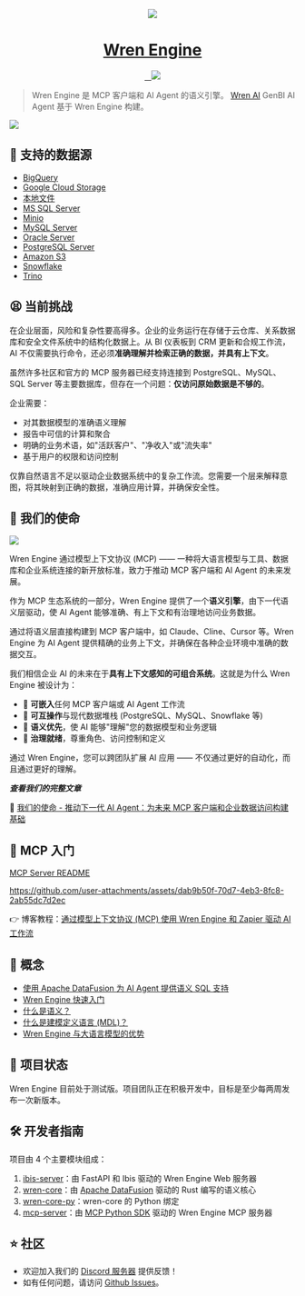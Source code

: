 <p align="center">
  <a href="https://getwren.ai">
    <picture>
      <source media="(prefers-color-scheme: light)" srcset="./misc/wrenai_logo.png">
      <img src="./misc/wrenai_logo.png">
    </picture>
    <h1 align="center">Wren Engine</h1>
  </a>
</p>

<p align="center">
  <a aria-label="关注我们" href="https://x.com/getwrenai">
    <img alt="" src="https://img.shields.io/badge/-@getwrenai-blue?style=for-the-badge&logo=x&logoColor=white&labelColor=gray&logoWidth=20">
  </a>
  <a aria-label="许可证" href="https://github.com/Canner/wren-engine/blob/main/LICENSE">
    <img alt="" src="https://img.shields.io/github/license/canner/wren-engine?color=blue&style=for-the-badge">
  </a>
  <a aria-label="加入社区" href="https://discord.gg/5DvshJqG8Z">
    <img alt="" src="https://img.shields.io/badge/-加入社区-blue?style=for-the-badge&logo=discord&logoColor=white&labelColor=grey&logoWidth=20">
  </a>
  <a aria-label="Canner" href="https://cannerdata.com/">
    <img src="https://img.shields.io/badge/%F0%9F%A7%A1-由Canner制作-blue?style=for-the-badge">
  </a>
</p>

> Wren Engine 是 MCP 客户端和 AI Agent 的语义引擎。
> [Wren AI](https://github.com/Canner/WrenAI) GenBI AI Agent 基于 Wren Engine 构建。

<img src="./misc/wren_engine_overview.png">

## 🔌 支持的数据源
- [BigQuery](https://docs.getwren.ai/oss/wren_engine_api#tag/BigQueryConnectionInfo)
- [Google Cloud Storage](https://docs.getwren.ai/oss/wren_engine_api#tag/GcsFileConnectionInfo)
- [本地文件](https://docs.getwren.ai/oss/wren_engine_api#tag/LocalFileConnectionInfo)
- [MS SQL Server](https://docs.getwren.ai/oss/wren_engine_api#tag/MSSqlConnectionInfo)
- [Minio](https://docs.getwren.ai/oss/wren_engine_api#tag/MinioFileConnectionInfo)
- [MySQL Server](https://docs.getwren.ai/oss/wren_engine_api#tag/MySqlConnectionInfo)
- [Oracle Server](https://docs.getwren.ai/oss/wren_engine_api#tag/OracleConnectionInfo)
- [PostgreSQL Server](https://docs.getwren.ai/oss/wren_engine_api#tag/PostgresConnectionInfo)
- [Amazon S3](https://docs.getwren.ai/oss/wren_engine_api#tag/S3FileConnectionInfo)
- [Snowflake](https://docs.getwren.ai/oss/wren_engine_api#tag/SnowflakeConnectionInfo)
- [Trino](https://docs.getwren.ai/oss/wren_engine_api#tag/TrinoConnectionInfo)

## 😫 当前挑战

在企业层面，风险和复杂性要高得多。企业的业务运行在存储于云仓库、关系数据库和安全文件系统中的结构化数据上。从 BI 仪表板到 CRM 更新和合规工作流，AI 不仅需要执行命令，还必须**准确理解并检索正确的数据，并具有上下文**。

虽然许多社区和官方的 MCP 服务器已经支持连接到 PostgreSQL、MySQL、SQL Server 等主要数据库，但存在一个问题：**仅访问原始数据是不够的**。

企业需要：
- 对其数据模型的准确语义理解
- 报告中可信的计算和聚合
- 明确的业务术语，如"活跃客户"、"净收入"或"流失率"
- 基于用户的权限和访问控制

仅靠自然语言不足以驱动企业数据系统中的复杂工作流。您需要一个层来解释意图，将其映射到正确的数据，准确应用计算，并确保安全性。

## 🎯 我们的使命

<img src="./misc/mcp_wren_engine.webp">

Wren Engine 通过模型上下文协议 (MCP) —— 一种将大语言模型与工具、数据库和企业系统连接的新开放标准，致力于推动 MCP 客户端和 AI Agent 的未来发展。

作为 MCP 生态系统的一部分，Wren Engine 提供了一个**语义引擎**，由下一代语义层驱动，使 AI Agent 能够准确、有上下文和有治理地访问业务数据。

通过将语义层直接构建到 MCP 客户端中，如 Claude、Cline、Cursor 等。Wren Engine 为 AI Agent 提供精确的业务上下文，并确保在各种企业环境中准确的数据交互。

我们相信企业 AI 的未来在于**具有上下文感知的可组合系统**。这就是为什么 Wren Engine 被设计为：

- 🔌 **可嵌入**任何 MCP 客户端或 AI Agent 工作流
- 🔄 **可互操作**与现代数据堆栈 (PostgreSQL、MySQL、Snowflake 等)
- 🧠 **语义优先**，使 AI 能够"理解"您的数据模型和业务逻辑
- 🔐 **治理就绪**，尊重角色、访问控制和定义

通过 Wren Engine，您可以跨团队扩展 AI 应用 —— 不仅通过更好的自动化，而且通过更好的理解。

***查看我们的完整文章***

🤩 [我们的使命 - 推动下一代 AI Agent：为未来 MCP 客户端和企业数据访问构建基础](https://getwren.ai/post/fueling-the-next-wave-of-ai-agents-building-the-foundation-for-future-mcp-clients-and-enterprise-data-access)

## 🚀 MCP 入门
[MCP Server README](mcp-server/README.md)

https://github.com/user-attachments/assets/dab9b50f-70d7-4eb3-8fc8-2ab55dc7d2ec

👉 博客教程：[通过模型上下文协议 (MCP) 使用 Wren Engine 和 Zapier 驱动 AI 工作流](https://getwren.ai/post/powering-ai-driven-workflows-with-wren-engine-and-zapier-via-the-model-context-protocol-mcp?utm_campaign=10904457-MCP&utm_content=330804773&utm_medium=social&utm_source=linkedin&hss_channel=lcp-89794921)

## 🤔 概念

- [使用 Apache DataFusion 为 AI Agent 提供语义 SQL 支持](https://getwren.ai/post/powering-semantic-sql-for-ai-agents-with-apache-datafusion)
- [Wren Engine 快速入门](https://docs.getwren.ai/oss/engine/get_started/quickstart)
- [什么是语义？](https://docs.getwren.ai/oss/engine/concept/what_is_semantics)
- [什么是建模定义语言 (MDL)？](https://docs.getwren.ai/oss/engine/concept/what_is_mdl)
- [Wren Engine 与大语言模型的优势](https://docs.getwren.ai/oss/engine/concept/benefits_llm)

## 🚧 项目状态
Wren Engine 目前处于测试版。项目团队正在积极开发中，目标是至少每两周发布一次新版本。

## 🛠️ 开发者指南
项目由 4 个主要模块组成：
1. [ibis-server](./ibis-server/)：由 FastAPI 和 Ibis 驱动的 Wren Engine Web 服务器
2. [wren-core](./wren-core)：由 [Apache DataFusion](https://github.com/apache/datafusion) 驱动的 Rust 编写的语义核心
3. [wren-core-py](./wren-core-py)：wren-core 的 Python 绑定
4. [mcp-server](./mcp-server/)：由 [MCP Python SDK](https://github.com/modelcontextprotocol/python-sdk) 驱动的 Wren Engine MCP 服务器

## ⭐️ 社区

- 欢迎加入我们的 [Discord 服务器](https://discord.gg/5DvshJqG8Z) 提供反馈！
- 如有任何问题，请访问 [Github Issues](https://github.com/Canner/wren-engine/issues)。